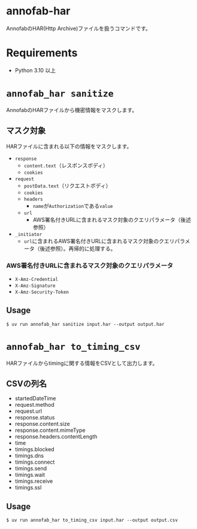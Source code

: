 # annofab-har
AnnofabのHAR(Http Archive)ファイルを扱うコマンドです。

# Requirements
* Python 3.10 以上


# `annofab_har sanitize`
AnnofabのHARファイルから機密情報をマスクします。

## マスク対象
HARファイルに含まれる以下の情報をマスクします。

* `response`
    * `content.text`（レスポンスボディ）
    * `cookies`
* `request`
    * `postData.text`（リクエストボディ）
    * `cookies`
    * `headers`
        * `name`が`Authorization`である`value`
    * `url`
        * AWS署名付きURLに含まれるマスク対象のクエリパラメータ（後述参照）
* `_initiator`
    * `url`に含まれるAWS署名付きURLに含まれるマスク対象のクエリパラメータ（後述参照）。再帰的に処理する。


### AWS署名付きURLに含まれるマスク対象のクエリパラメータ
* `X-Amz-Credential`
* `X-Amz-Signature`
* `X-Amz-Security-Token`



## Usage

```
$ uv run annofab_har sanitize input.har --output output.har
```


# `annofab_har to_timing_csv`

HARファイルからtimingに関する情報をCSVとして出力します。

## CSVの列名

 * startedDateTime
 * request.method
 * request.url
 * response.status
 * response.content.size
 * response.content.mimeType
 * response.headers.contentLength
 * time
 * timings.blocked
 * timings.dns
 * timings.connect
 * timings.send
 * timings.wait
 * timings.receive
 * timings.ssl


## Usage

```
$ uv run annofab_har to_timing_csv input.har --output output.csv
```

